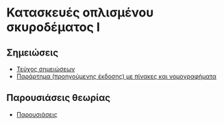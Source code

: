 # Κατασκευές οπλισμένου σκυροδέματος Ι

## Σημειώσεις

* [Τεύχος σημειώσεων](notes/BetonIBookECv105.pdf)
* [Παράρτημα (προηγούμενης έκδοσης) με πίνακες και νομογραφήματα](notes/AnnexI_Tables_v02.pdf)

## Παρουσιάσεις θεωρίας

* [Παρουσιάσεις](presentations/readme.md)

